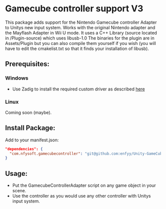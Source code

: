# Gamecube controller support V3
This package adds support for the Nintendo Gamecube controller Adapter to Unitys new input system.
Works with the original Nintendo adapter and the Mayflash Adapter in Wii U mode.
It uses a C++ Library (source located in /Plugin-source) which uses libusb-1.0 
The binaries for the plugin are in Assets/Plugin but you can also compile them yourself if you wish (you will have to edit the cmakelist.txt so that it finds your installation of libusb).

## Prerequisites:
### Windows
- Use Zadig to install the required custom driver as described [here](https://dolphin-emu.org/docs/guides/how-use-official-gc-controller-adapter-wii-u/#Windows)

### Linux
Coming soon (maybe).

## Install Package: 
Add to your manifest.json:
```json
"dependencies": {
  "com.nfysoft.gamecubecontroller": "git@github.com:enfyy/Unity-GameCubeController.git"  
}
```


## Usage:
- Put the GamecubeControllerAdapter script on any game object in your scene.
- Use the controller as you would use any other controller with Unitys input system.
